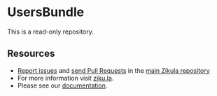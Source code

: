 # UsersBundle

This is a read-only repository.

## Resources

  * [Report issues](https://github.com/zikula/core/issues) and
    [send Pull Requests](https://github.com/zikula/core/pulls)
    in the [main Zikula repository](https://github.com/zikula/core)
  * For more information visit [ziku.la](https://ziku.la/).
  * Please see our [documentation](https://docs.ziku.la).

